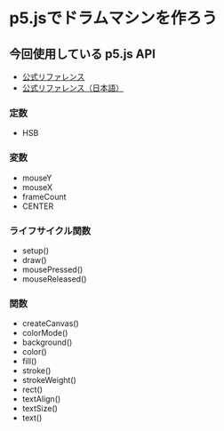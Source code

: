 # p5.jsでドラムマシンを作ろう

## 今回使用している p5.js API
- [公式リファレンス](https://p5js.org/reference/)
- [公式リファレンス（日本語）](https://p5js-ja.pages.dev/reference/)

### 定数
- HSB

### 変数
- mouseY
- mouseX
- frameCount
- CENTER

### ライフサイクル関数
- setup()
- draw()
- mousePressed()
- mouseReleased()

### 関数
- createCanvas()
- colorMode()
- background()
- color()
- fill()
- stroke()
- strokeWeight()
- rect()
- textAlign()
- textSize()
- text()
